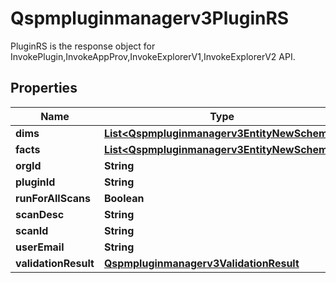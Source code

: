 

# Qspmpluginmanagerv3PluginRS

PluginRS is the response object for InvokePlugin,InvokeAppProv,InvokeExplorerV1,InvokeExplorerV2 API.

## Properties

| Name | Type | Description | Notes |
|------------ | ------------- | ------------- | -------------|
|**dims** | [**List&lt;Qspmpluginmanagerv3EntityNewSchema&gt;**](Qspmpluginmanagerv3EntityNewSchema.md) |  |  [optional] |
|**facts** | [**List&lt;Qspmpluginmanagerv3EntityNewSchema&gt;**](Qspmpluginmanagerv3EntityNewSchema.md) |  |  [optional] |
|**orgId** | **String** |  |  [optional] |
|**pluginId** | **String** |  |  [optional] |
|**runForAllScans** | **Boolean** |  |  [optional] |
|**scanDesc** | **String** |  |  [optional] |
|**scanId** | **String** |  |  [optional] |
|**userEmail** | **String** |  |  [optional] |
|**validationResult** | [**Qspmpluginmanagerv3ValidationResult**](Qspmpluginmanagerv3ValidationResult.md) |  |  [optional] |



